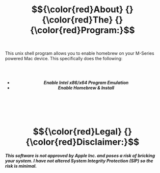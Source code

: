 <div align="center">

# $${\color{red}About} {} {\color{red}The} {} {\color{red}Program:}$$

</div>


<br>

This unix shell program allows you to enable homebrew on your M-Series powered Mac device. This specifically does the following:

<br><br>

<div align="center">

- ***Enable Intel x86/x64 Program Emulation***
- ***Enable Homebrew & Install***

</div>

<br><br>


</br> 


<div align="center">

# $${\color{red}Legal} {} {\color{red}Disclaimer:}$$

</div>

***This software is not approved by Apple Inc. and poses a risk of bricking your system. I have not altered System Integrity Protection (SIP) so the risk is minimal.***
